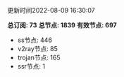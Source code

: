 更新时间2022-08-09 16:30:07

**总订阅: 73**
**总节点: 1839**
**有效节点: 697**
- ss节点: 446
- v2ray节点: 85
- trojan节点: 165
- ssr节点: 1

